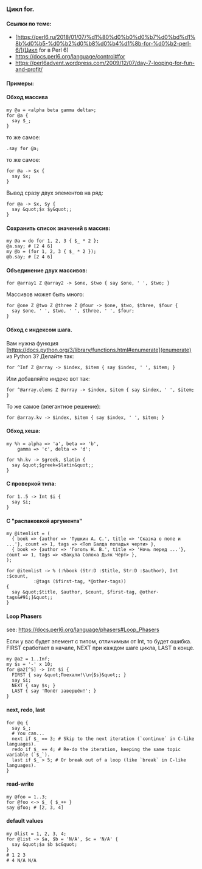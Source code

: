 

### Цикл for.

#### Ссылки по теме:
- [https://perl6.ru/2018/01/07/%d1%80%d0%b0%d0%b7%d0%bd%d1%8b%d0%b5-%d0%b2%d0%b8%d0%b4%d1%8b-for-%d0%b2-perl-6/](Цикл for в Perl 6)
- https://docs.perl6.org/language/control#for
- https://perl6advent.wordpress.com/2009/12/07/day-7-looping-for-fun-and-profit/

#### Примеры:

#### Обход массива
```perl6
my @a = <alpha beta gamma delta>;
for @a {
  say $_;
}
```

то же самое:
```perl6
.say for @a;
```

то же самое:
```perl6
for @a -> $x {
  say $x;
}
```

Вывод сразу двух элементов на ряд:
```perl6
for @a -> $x, $y {
  say &quot;$x $y&quot;;
}
```

#### Сохранить список значений в массив:
```perl6
my @a = do for 1, 2, 3 { $_ * 2 };
@a.say; # [2 4 6]
my @b = (for 1, 2, 3 { $_ * 2 });
@b.say; # [2 4 6]

```

#### Объединение двух массивов:
```perl6
for @array1 Z @array2 -> $one, $two { say $one, ' ', $two; }
```

Массивов может быть много:
```perl6
for @one Z @two Z @three Z @four -> $one, $two, $three, $four {
  say $one, ' ', $two, ' ', $three, ' ', $four;
}
```

#### Обход с индексом шага.
Вам нужна функция [https://docs.python.org/3/library/functions.html#enumerate](enumerate) из Python 3? Делайте так:
```perl6
for ^Inf Z @array -> $index, $item { say $index, ' ', $item; }
```

Или добавляйте индекс вот так:
```perl6
for ^@array.elems Z @array -> $index, $item { say $index, ' ', $item; }
```

То же самое (элегантное решение): 
```perl6
for @array.kv -> $index, $item { say $index, ' ', $item; }
```

#### Обход хеша:
```perl6
my %h = alpha => 'a', beta => 'b', 
    gamma => 'c', delta => 'd';

for %h.kv -> $greek, $latin {
  say &quot;$greek=$latin&quot;;
}
```

#### С проверкой типа:
```perl6
for 1..5 -> Int $i {
  say $i;
}
```

#### С "распаковкой аргумента"
```perl6
my @itemlist = (
  { book => {author => 'Пушкин А. С.', title => 'Сказка о попе и ...'}, count => 1, tags => <Поп Балда попадья черти> },
  { book => {author => 'Гоголь Н. В.', title => 'Ночь перед ...'}, count => 1, tags => <Вакула Солоха Дьяк Чёрт> },
);

for @itemlist -> % (:%book (Str:D :$title, Str:D :$author), Int :$count,
          :@tags ($first-tag, *@other-tags))
{
  say &quot;$title, $author, $count, $first-tag, @other-tags&#91;]&quot;;
}
```

#### Loop Phasers

see: https://docs.perl6.org/language/phasers#Loop_Phasers

Если у вас будет элемент с типом, отличимым от Int, то будет ошибка. FIRST сработает в начале, NEXT при каждом шаге цикла, LAST в конце.
```perl6
my @a2 = 1..Inf;
my $s = '-' x 10;
for @a2[^5] -> Int $i {
  FIRST { say &quot;Поехали!\\n{$s}&quot;; }
  say $i;
  NEXT { say $s; }
  LAST { say 'Полёт завершён!'; }
}
```

#### next, redo, last
```perl6
for @q {
  say $_;
  # You can...
  next if $_ == 3; # Skip to the next iteration (`continue` in C-like languages).
  redo if $_ == 4; # Re-do the iteration, keeping the same topic variable (`$_`).
  last if $_ > 5; # Or break out of a loop (like `break` in C-like languages).
}
```

#### read-write
```perl6
my @foo = 1..3;
for @foo <-> $_ { $_++ }
say @foo; # [2, 3, 4]
```

#### default values
```perl6
my @list = 1, 2, 3, 4;
for @list -> $a, $b = 'N/A', $c = 'N/A' {
  say &quot;$a $b $c&quot;
}
# 1 2 3
# 4 N/A N/A
```
